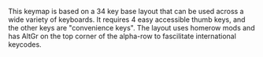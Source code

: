 This keymap is based on a 34 key base layout that can be used across a wide variety of keyboards. It requires 4 easy accessible thumb keys, and the other keys are "convenience keys". The layout uses homerow mods and has AltGr on the top corner of the alpha-row to fascilitate international keycodes. 

